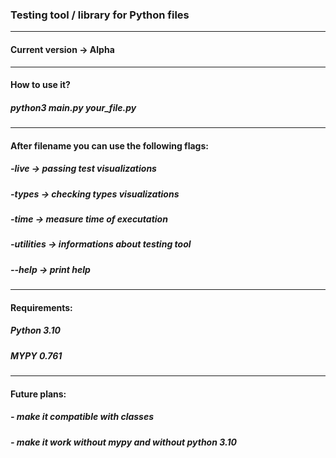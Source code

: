### Testing tool / library for Python files

---

#### Current version -> Alpha

---

#### How to use it?
##### python3 main.py your_file.py

---

#### After filename you can use the following flags:
##### -live -> passing test visualizations
##### -types -> checking types visualizations
##### -time -> measure time of executation
##### -utilities -> informations about testing tool
##### --help -> print help

---

#### Requirements:
##### Python 3.10
##### MYPY 0.761

---

#### Future plans:
##### - make it compatible with classes
##### - make it work without mypy and without python 3.10
